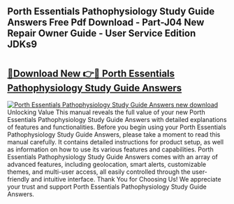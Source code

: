 ## Porth Essentials Pathophysiology Study Guide Answers Free Pdf Download - Part-J04 New Repair Owner Guide - User Service Edition JDKs9

# <h2><a href="http://bc63531.oget.top/?id=Porth+Essentials+Pathophysiology+Study+Guide+Answers">🔗Download New 👉🔴 Porth Essentials Pathophysiology Study Guide Answers</a></h2>

[![Porth Essentials Pathophysiology Study Guide Answers new download](https://i.imgur.com/5g1atiW.png)](http://bc63531.oget.top/?id=Porth+Essentials+Pathophysiology+Study+Guide+Answers)
Unlocking Value This manual reveals the full value of your new Porth Essentials Pathophysiology Study Guide Answers with detailed explanations of features and functionalities. Before you begin using your Porth Essentials Pathophysiology Study Guide Answers, please take a moment to read this manual carefully. It contains detailed instructions for product setup, as well as information on how to use its various features and capabilities. Porth Essentials Pathophysiology Study Guide Answers comes with an array of advanced features, including geolocation, smart alerts, customizable themes, and multi-user access, all easily controlled through the user-friendly and intuitive interface. Thank You for Choosing Us! We appreciate your trust and support Porth Essentials Pathophysiology Study Guide Answers.
